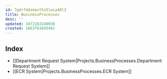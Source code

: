 ```yaml
---
id: 7gdrfddzmavt5z5lwia48l2
title: BusinessProcesses
desc: ''
updated: 1672163248938
created: 1663761695461
---
```



## Index
- [[Department Request System|Projects.BusinessProcesses.Department Request System]]
- [[ECR System|Projects.BusinessProcesses.ECR System]]

